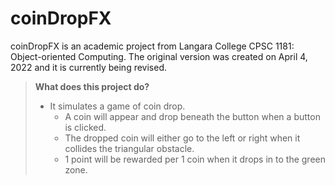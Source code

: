 # coinDropFX 

coinDropFX is an academic project from Langara College CPSC 1181: Object-oriented Computing. The original version was created on April 4, 2022 and it is currently being revised. 

> **What does this project do?**
> - It simulates a game of coin drop.
>   - A coin will appear and drop beneath the button when a button is clicked.
>   - The dropped coin will either go to the left or right when it collides the triangular obstacle.
>   - 1 point will be rewarded per 1 coin when it drops in to the green zone. 


